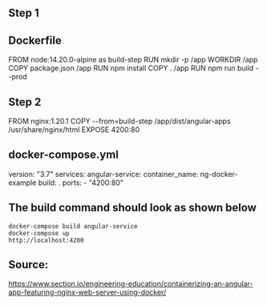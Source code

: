 ## Step 1
##  Dockerfile
FROM node:14.20.0-alpine as build-step
RUN mkdir -p /app
WORKDIR /app
COPY package.json /app
RUN npm install
COPY . /app
RUN npm run build --prod
## Step 2
FROM nginx:1.20.1
COPY --from=build-step /app/dist/angular-apps /usr/share/nginx/html
EXPOSE 4200:80

## docker-compose.yml
version: "3.7"
services:
    angular-service:
       container_name: ng-docker-example
       build: .
       ports:
           - "4200:80"
		   
## The build command should look as shown below
	docker-compose build angular-service
	docker-compose up
	http://localhost:4200
## Source:
https://www.section.io/engineering-education/containerizing-an-angular-app-featuring-nginx-web-server-using-docker/
